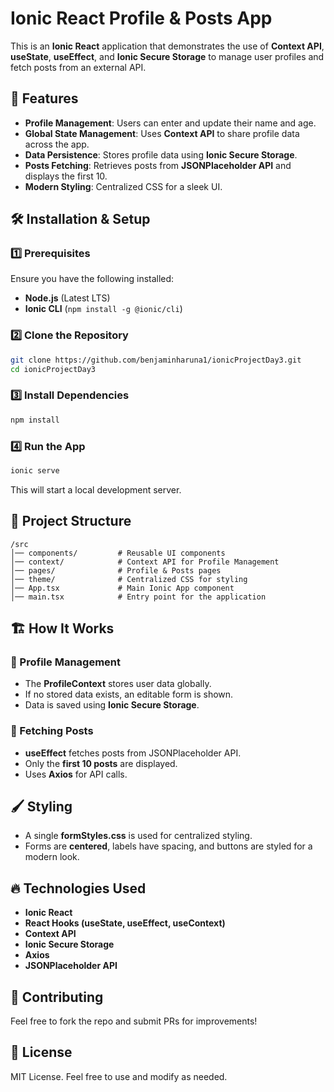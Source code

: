 # Ionic React Profile & Posts App

This is an **Ionic React** application that demonstrates the use of **Context API**, **useState**, **useEffect**, and **Ionic Secure Storage** to manage user profiles and fetch posts from an external API.

## 🚀 Features
- **Profile Management**: Users can enter and update their name and age.
- **Global State Management**: Uses **Context API** to share profile data across the app.
- **Data Persistence**: Stores profile data using **Ionic Secure Storage**.
- **Posts Fetching**: Retrieves posts from **JSONPlaceholder API** and displays the first 10.
- **Modern Styling**: Centralized CSS for a sleek UI.

## 🛠️ Installation & Setup

### 1️⃣ Prerequisites
Ensure you have the following installed:
- **Node.js** (Latest LTS)
- **Ionic CLI** (`npm install -g @ionic/cli`)

### 2️⃣ Clone the Repository
```sh
git clone https://github.com/benjaminharuna1/ionicProjectDay3.git
cd ionicProjectDay3
```

### 3️⃣ Install Dependencies
```sh
npm install
```

### 4️⃣ Run the App
```sh
ionic serve
```
This will start a local development server.

## 📌 Project Structure
```
/src
│── components/         # Reusable UI components
│── context/            # Context API for Profile Management
│── pages/              # Profile & Posts pages
│── theme/              # Centralized CSS for styling
│── App.tsx             # Main Ionic App component
│── main.tsx            # Entry point for the application
```

## 🏗️ How It Works

### 🔹 Profile Management
- The **ProfileContext** stores user data globally.
- If no stored data exists, an editable form is shown.
- Data is saved using **Ionic Secure Storage**.

### 🔹 Fetching Posts
- **useEffect** fetches posts from JSONPlaceholder API.
- Only the **first 10 posts** are displayed.
- Uses **Axios** for API calls.

## 🖌️ Styling
- A single **formStyles.css** is used for centralized styling.
- Forms are **centered**, labels have spacing, and buttons are styled for a modern look.

## 🔥 Technologies Used
- **Ionic React**
- **React Hooks (useState, useEffect, useContext)**
- **Context API**
- **Ionic Secure Storage**
- **Axios**
- **JSONPlaceholder API**

## 🤝 Contributing
Feel free to fork the repo and submit PRs for improvements!

## 📝 License
MIT License. Feel free to use and modify as needed.

